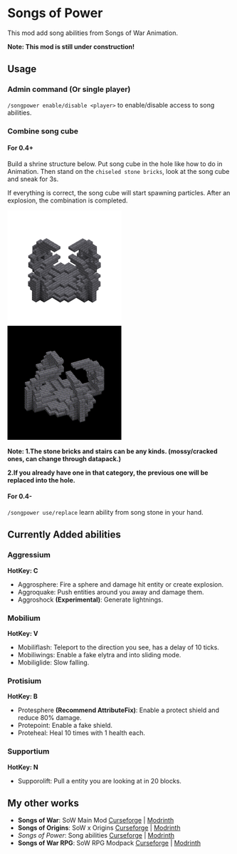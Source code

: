 # Songs of Power

This mod add song abilities from Songs of War Animation.

**Note: This mod is still under construction!**

## Usage

### Admin command (Or single player)

`/songpower enable/disable <player>` to enable/disable access to song abilities.

### Combine song cube

#### For 0.4+

Build a shrine structure below. Put song cube in the hole like how to do in Animation.
Then stand on the `chiseled stone bricks`, look at the song cube and sneak for 3s.

If everything is correct, the song cube will start spawning particles. After an explosion, the combination is completed.

<img src="img/shrine.png" style="width:256px" alt="">
<img src="img/shrine.gif" style="width:256px" alt="">

**Note: 1.The stone bricks and stairs can be any kinds. (mossy/cracked ones, can change through datapack.)**

**2.If you already have one in that category, the previous one will be replaced into the hole.**

#### For 0.4-

`/songpower use/replace` learn ability from song stone in your hand.

## Currently Added abilities

### Aggressium

**HotKey: C**

- Aggrosphere: Fire a sphere and damage hit entity or create explosion.
- Aggroquake: Push entities around you away and damage them.
- Aggroshock **(Experimental)**: Generate lightnings.

### Mobilium

**HotKey: V**

- Mobiliflash: Teleport to the direction you see, has a delay of 10 ticks.
- Mobiliwings: Enable a fake elytra and into sliding mode.
- Mobiliglide: Slow falling.

### Protisium

**HotKey: B**

- Protesphere **(Recommend AttributeFix)**: Enable a protect shield and reduce 80% damage.
- Protepoint: Enable a fake shield.
- Proteheal: Heal 10 times with 1 health each.

### Supportium

**HotKey: N**

- Supporolift: Pull a entity you are looking at in 20 blocks.

## My other works

- **Songs of War**: SoW Main
  Mod [Curseforge](https://www.curseforge.com/minecraft/mc-mods/songs-of-war) | [Modrinth](https://modrinth.com/mod/songs-of-war)
- **Songs of Origins**: SoW x
  Origins [Curseforge](https://www.curseforge.com/minecraft/mc-mods/songs-of-origins) | [Modrinth](https://modrinth.com/mod/songs-of-origins)
- *Songs of Power*: Song
  abilities [Curseforge](https://www.curseforge.com/minecraft/mc-mods/songs-of-power) | [Modrinth](https://modrinth.com/mod/songs-of-power)
- **Songs of War RPG**: SoW RPG
  Modpack [Curseforge](https://www.curseforge.com/minecraft/modpacks/songs-of-war-rpg) | [Modrinth](https://modrinth.com/modpack/songs-of-war-rpg)
